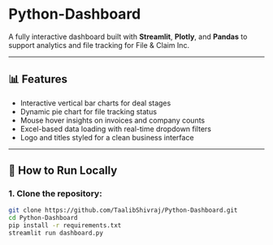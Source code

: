 # Python-Dashboard

A fully interactive dashboard built with **Streamlit**, **Plotly**, and **Pandas** to support analytics and file tracking for File & Claim Inc.

---

## 📊 Features

- Interactive vertical bar charts for deal stages
- Dynamic pie chart for file tracking status
- Mouse hover insights on invoices and company counts
- Excel-based data loading with real-time dropdown filters
- Logo and titles styled for a clean business interface

---

## 🚀 How to Run Locally

### 1. Clone the repository:
```bash
git clone https://github.com/TaalibShivraj/Python-Dashboard.git
cd Python-Dashboard
pip install -r requirements.txt
streamlit run dashboard.py
